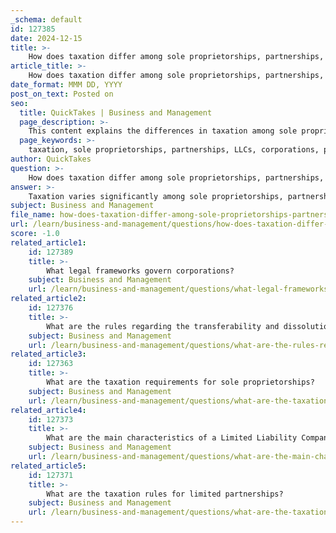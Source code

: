 ```yaml
---
_schema: default
id: 127385
date: 2024-12-15
title: >-
    How does taxation differ among sole proprietorships, partnerships, LLCs, and corporations?
article_title: >-
    How does taxation differ among sole proprietorships, partnerships, LLCs, and corporations?
date_format: MMM DD, YYYY
post_on_text: Posted on
seo:
  title: QuickTakes | Business and Management
  page_description: >-
    This content explains the differences in taxation among sole proprietorships, partnerships, LLCs, and corporations, detailing how each business structure impacts tax obligations and personal liability.
  page_keywords: >-
    taxation, sole proprietorships, partnerships, LLCs, corporations, pass-through entity, double taxation, business structures, tax obligations, business owners
author: QuickTakes
question: >-
    How does taxation differ among sole proprietorships, partnerships, LLCs, and corporations?
answer: >-
    Taxation varies significantly among sole proprietorships, partnerships, limited liability companies (LLCs), and corporations, each having distinct implications for business owners. Here’s a breakdown of how taxation differs among these business structures:\n\n1. **Sole Proprietorships**: \n   - A sole proprietorship is the simplest form of business organization. The owner reports business income on their personal tax return using Form 1040 and Schedule C. This structure is classified as a pass-through entity, meaning that the business income is taxed only once at the individual level. The owner is personally liable for all business debts and obligations.\n\n2. **Partnerships**: \n   - Partnerships also operate as pass-through entities. They file an informational return using Form 1065, but the income or loss is passed through to the partners, who report it on their individual tax returns. This means that partnerships typically avoid double taxation, similar to sole proprietorships. Each partner is personally liable for the debts of the partnership.\n\n3. **Limited Liability Companies (LLCs)**: \n   - LLCs provide flexibility in taxation. By default, single-member LLCs are treated as disregarded entities (similar to sole proprietorships), while multi-member LLCs are treated as partnerships for tax purposes. However, LLCs can elect to be taxed as a corporation (either C-Corp or S-Corp) if it benefits the owners. This pass-through taxation allows the income or loss to be reported on the owners' personal tax returns, avoiding double taxation.\n\n4. **Corporations**: \n   - Corporations are distinct in that they are subject to double taxation. They file their own tax returns (Form 1120) and pay taxes on their profits at the corporate tax rate. When profits are distributed to shareholders as dividends, those dividends are taxed again at the individual level. However, S-Corporations, a special tax status granted by the IRS, allow corporations to avoid double taxation by passing income through to shareholders, similar to partnerships.\n\nIn summary, sole proprietorships, partnerships, and LLCs (by default) benefit from pass-through taxation, while corporations face double taxation unless they elect S-Corp status. The choice of business structure can significantly impact tax obligations, liability, and overall financial strategy for business owners.
subject: Business and Management
file_name: how-does-taxation-differ-among-sole-proprietorships-partnerships-llcs-and-corporations.md
url: /learn/business-and-management/questions/how-does-taxation-differ-among-sole-proprietorships-partnerships-llcs-and-corporations
score: -1.0
related_article1:
    id: 127389
    title: >-
        What legal frameworks govern corporations?
    subject: Business and Management
    url: /learn/business-and-management/questions/what-legal-frameworks-govern-corporations
related_article2:
    id: 127376
    title: >-
        What are the rules regarding the transferability and dissolution of an LLC?
    subject: Business and Management
    url: /learn/business-and-management/questions/what-are-the-rules-regarding-the-transferability-and-dissolution-of-an-llc
related_article3:
    id: 127363
    title: >-
        What are the taxation requirements for sole proprietorships?
    subject: Business and Management
    url: /learn/business-and-management/questions/what-are-the-taxation-requirements-for-sole-proprietorships
related_article4:
    id: 127373
    title: >-
        What are the main characteristics of a Limited Liability Company (LLC)?
    subject: Business and Management
    url: /learn/business-and-management/questions/what-are-the-main-characteristics-of-a-limited-liability-company-llc
related_article5:
    id: 127371
    title: >-
        What are the taxation rules for limited partnerships?
    subject: Business and Management
    url: /learn/business-and-management/questions/what-are-the-taxation-rules-for-limited-partnerships
---
```


&nbsp;